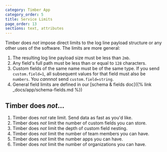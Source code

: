 ```yaml
---
category: Timber App
category_order: 5
title: Service Limits
page_order: 13
sections: text, attributes
---
```


Timber does _not_ impose direct limits to the log line payload structure or any other uses
of the software. The limits are more general:

1. The resulting log line payload size must be less than `2mb`.
2. Any field's full path must be less than or equal to `128` characters.
3. Custom fields of the same name must be of the same type. If you send `custom.field=1`, all
   subsequent values for that field must also be `numbers`. You _cannnot_ send
   `custom.field=string`.
4. General field limits are defined in our [schema & fields doc]({% link _docs/app/schema-fields.md %})

## Timber does *not*...

1. Timber does _not_ rate limit. Send data as fast as you'd like.
2. Timber does _not_ limit the number of custom fields you can store.
3. Timber does _not_ limit the depth of custom field nesting.
4. Timber does _not_ limit the number of team members you can have.
5. Timber does _not_ limit the number apps you can have.
6. Timber does _not_ limit the number of organizations you can have.